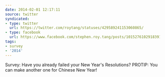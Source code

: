 ```yaml
---
date: 2014-02-01 12:17:11
source: twitter
syndicated:
- type: twitter
  url: https://twitter.com/roytang/statuses/429589241153060865/
- type: facebook
  url: https://www.facebook.com/stephen.roy.tang/posts/10152761029183912
tags:
- survey
- '2014'
---
```


Survey: Have you already failed your New Year's Resolutions? PROTIP: You can make another one for Chinese New Year!